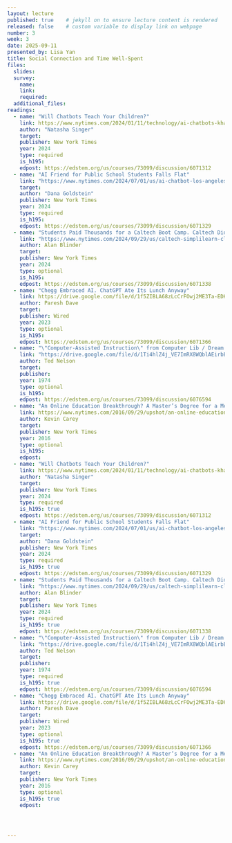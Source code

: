 ```yaml
---
layout: lecture
published: true    # jekyll on to ensure lecture content is rendered
released: false    # custom variable to display link on webpage
number: 3
week: 3
date: 2025-09-11
presented_by: Lisa Yan
title: Social Connection and Time Well-Spent
files:
  slides: 
  survey:
    name:
    link: 
    required: 
  additional_files:
readings: 
  - name: "Will Chatbots Teach Your Children?"
    link: https://www.nytimes.com/2024/01/11/technology/ai-chatbots-khan-education-tutoring.html
    author: "Natasha Singer"
    target:
    publisher: New York Times
    year: 2024
    type: required
    is_h195: 
    edpost: https://edstem.org/us/courses/73099/discussion/6071312
  - name: "AI Friend for Public School Students Falls Flat"
    link: "https://www.nytimes.com/2024/07/01/us/ai-chatbot-los-angeles-schools.html"
    target:
    author: "Dana Goldstein"
    publisher: New York Times
    year: 2024
    type: required
    is_h195: 
    edpost: https://edstem.org/us/courses/73099/discussion/6071329
  - name: "Students Paid Thousands for a Caltech Boot Camp. Caltech Didn’t Teach It."
    link: "https://www.nytimes.com/2024/09/29/us/caltech-simplilearn-class-students.html"
    author: Alan Blinder
    target:
    publisher: New York Times
    year: 2024
    type: optional
    is_h195: 
    edpost: https://edstem.org/us/courses/73099/discussion/6071338
  - name: "Chegg Embraced AI. ChatGPT Ate Its Lunch Anyway"
    link: https://drive.google.com/file/d/1f5ZIBLA68zLcCrFOwj2ME3Ta-EDKtEbQ/view?usp=drive_link
    author: Paresh Dave
    target:
    publisher: Wired
    year: 2023
    type: optional
    is_h195: 
    edpost: https://edstem.org/us/courses/73099/discussion/6071366  
  - name: "\"Computer-Assisted Instruction\" from Computer Lib / Dream Machines"
    link: "https://drive.google.com/file/d/1Ti4hlZ4j_VE7ImRX8WQblAEirbEV9n0n/view?usp=sharing"
    author: Ted Nelson
    target:
    publisher: 
    year: 1974
    type: optional
    is_h195: 
    edpost: https://edstem.org/us/courses/73099/discussion/6076594
  - name: "An Online Education Breakthrough? A Master’s Degree for a Mere $7,000"
    link: https://www.nytimes.com/2016/09/29/upshot/an-online-education-breakthrough-a-masters-degree-for-a-mere-7000.html
    author: Kevin Carey
    target:
    publisher: New York Times
    year: 2016
    type: optional
    is_h195: 
    edpost: 
  - name: "Will Chatbots Teach Your Children?"
    link: https://www.nytimes.com/2024/01/11/technology/ai-chatbots-khan-education-tutoring.html
    author: "Natasha Singer"
    target:
    publisher: New York Times
    year: 2024
    type: required
    is_h195: true
    edpost: https://edstem.org/us/courses/73099/discussion/6071312
  - name: "AI Friend for Public School Students Falls Flat"
    link: "https://www.nytimes.com/2024/07/01/us/ai-chatbot-los-angeles-schools.html"
    target:
    author: "Dana Goldstein"
    publisher: New York Times
    year: 2024
    type: required
    is_h195: true
    edpost: https://edstem.org/us/courses/73099/discussion/6071329
  - name: "Students Paid Thousands for a Caltech Boot Camp. Caltech Didn’t Teach It."
    link: "https://www.nytimes.com/2024/09/29/us/caltech-simplilearn-class-students.html"
    author: Alan Blinder
    target:
    publisher: New York Times
    year: 2024
    type: required
    is_h195: true
    edpost: https://edstem.org/us/courses/73099/discussion/6071338
  - name: "\"Computer-Assisted Instruction\" from Computer Lib / Dream Machines"
    link: "https://drive.google.com/file/d/1Ti4hlZ4j_VE7ImRX8WQblAEirbEV9n0n/view?usp=sharing"
    author: Ted Nelson
    target:
    publisher: 
    year: 1974
    type: required
    is_h195: true
    edpost: https://edstem.org/us/courses/73099/discussion/6076594
  - name: "Chegg Embraced AI. ChatGPT Ate Its Lunch Anyway"
    link: https://drive.google.com/file/d/1f5ZIBLA68zLcCrFOwj2ME3Ta-EDKtEbQ/view?usp=drive_link
    author: Paresh Dave
    target:
    publisher: Wired
    year: 2023
    type: optional
    is_h195: true
    edpost: https://edstem.org/us/courses/73099/discussion/6071366  
  - name: "An Online Education Breakthrough? A Master’s Degree for a Mere $7,000"
    link: https://www.nytimes.com/2016/09/29/upshot/an-online-education-breakthrough-a-masters-degree-for-a-mere-7000.html
    author: Kevin Carey
    target:
    publisher: New York Times
    year: 2016
    type: optional
    is_h195: true
    edpost: 




---
```


<!-- information here -->
